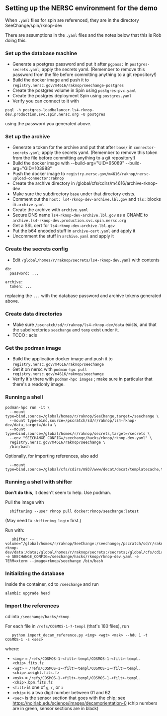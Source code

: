 ## Setting up the NERSC environment for the demo

When `.yaml` files for spin are referenced, they are in the directory SeeChange/spin/rknop-dev

There are assumptions in the `.yaml` files and the notes below that this is Rob doing this.

### Set up the database machine

* Generate a postgres password and put it after `pgpass:` in `postgres-secrets.yaml`; apply the secrets yaml.  (Remember to remove this password from the file before committing anything to a git repository!)
* Build the docker image and push it to `registry.nersc.gov/m4616/raknop/seechange-postgres`
* Create the postgres volume in Spin using `postgres-pvc.yaml`
* Create the postgres deployment Spin using `postgres.yaml`
* Verify you can connect to it with
```
psql -h postgres-loadbalancer.ls4-rknop-dev.production.svc.spin.nersc.org -U postgres
```
using the password you generated above.

### Set up the archive

* Generate a token for the archive and put that after `base/` in `connector-secrets.yaml`; apply the secrets yaml.  (Remember to remove this token from the file before committing anything to a git repository!)
* Build the docker image with --build-arg="UID=95089" --build-arg="GID=103988"
* Push the docker image to `registry.nersc.gov/m4616/raknop/nersc-upload-connector:raknop`
* Create the archive directory in /global/cfs/cdirs/m4616/archive-rknop-dev
* Make sure the subdirectory `base` under that directory exists.
* Comment out the `host: ls4-rknop-dev-archive.lbl.gov` and `tls:` blocks in `archive.yaml`
* Create the archive with `archive.yaml`
* Secure DNS name `ls4-rknop-dev-archive.lbl.gov` as a CNAME to `archive.ls4-rknop-dev.production.svc.spin.nersc.org`
* Get a SSL cert for `ls4-rknop-dev-archive.lbl.gov`
* Put the b64 encoded stuff in `archive-cert.yaml` and apply it
* Uncomment the stuff in `archive.yaml` and apply it

### Create the secrets config

* Edit `/global/homes/r/raknop/secrets/ls4-rknop-dev.yaml` with contents
```
db:
  password: ...

archive:
  token: ...
```
replacing the `...` with the database password and archive tokens generated above.

### Create data directories

* Make sure `/pscratch/sd/r/raknop/ls4-rknop-dev/data` exists, and that the subdirectories `seechange` and `temp` exist under it.
* TODO : acls

### Get the podman image

* Build the application docker image and push it to `registry.nersc.gov/m4616/raknop/seechange`
* Get it on nersc with `podman-hpc pull registry.nersc.gov/m4616/raknop/seechange`
* Verify it's there with `podman-hpc images` ; make sure in particular that there's a readonly image.

### Running a shell

```
podman-hpc run -it \
  --mount type=bind,source=/global/homes/r/raknop/SeeChange,target=/seechange \
  --mount type=bind,source=/pscratch/sd/r/raknop/ls4-rknop-dev/data,target=/data \
  --mount type=bind,source=/global/homes/r/raknop/secrets,target=/secrets \
  --env "SEECHANGE_CONFIG=/seechange/hacks/rknop/rknop-dev.yaml" \
  registry.nersc.gov/m4616/raknop/seechange \
  /bin/bash
```

Optionally, for importing references, also add
```
  --mount type=bind,source=/global/cfs/cdirs/m937/www/decat/decat/templatecache,target=/refs
```

### Running a shell with shifter

__Don't do this__, it doesn't seem to help.  Use podman.

Pull the image with
```
  shifterimg --user rknop pull docker:rknop/seechange:latest
```
(May need to `shifterimg login` first.)

Run with:
```
   shifter --volume="/global/homes/r/raknop/SeeChange:/seechange;/pscratch/sd/r/raknop/ls4-rknop-dev/data:/data;/global/homes/r/raknop/secrets:/secrets;/global/cfs/cdirs/m937/www/decat/decat/templatecache:/refs" -e SEECHANGE_CONFIG=/seechange/hacks/rknop/rknop-dev.yaml -e TERM=xterm --image=rknop/seechange /bin/bash
```

### Initializing the database

Inside the container, cd to `/seechange` and run
```
alembic upgrade head
```

### Import the references

cd into `/seechange/hacks/rknop`

For each file in `/refs/COSMOS-1-?-templ` (that's 180 files), run
```
   python import_decam_reference.py <img> <wgt> <msk> --hdu 1 -t COSMOS-1 -s <sec>
```
where:
* `<img>` = `/refs/COSMOS-1-<filt>-templ/COSMOS-1-<filt>-templ.<chip>.fits.fz`
* `<wgt>` = `/refs/COSMOS-1-<filt>-templ/COSMOS-1-<filt>-templ.<chip>.weight.fits.fz`
* `<msk>` = `/refs/COSMOS-1-<filt>-templ/COSMOS-1-<filt>-templ.<chip>.bpm.fits.fz`
* `<filt>` is one of `g`, `r`, or `i`
* `<chip>` is a two digit number between 01 and 62
* `<sec>` is the sensor section that goes with the chip; see https://noirlab.edu/science/images/decamorientation-0 (chip numbers are in green, sensor sections are in black)
